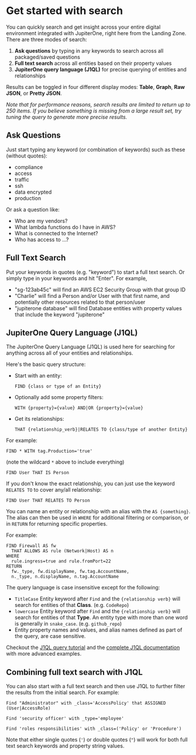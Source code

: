 # Get started with search

You can quickly search and get insight across your entire digital environment
integrated with JupiterOne, right here from the Landing Zone. There are three
modes of search:

1. **Ask questions** by typing in any keywords to search across all packaged/saved questions
2. **Full text search** across all entities based on their property values
3. **JupiterOne query language (J1QL)** for precise querying of entities and relationships

Results can be toggled in four different display modes: **Table**, **Graph**,
**Raw JSON**, or **Pretty JSON**.

_Note that for performance reasons, search results are limited to return up to
250 items. If you believe something is missing from a large result set, try
tuning the query to generate more precise results._

## Ask Questions

Just start typing any keyword (or combination of keywords) such as these
(without quotes):

- compliance
- access
- traffic
- ssh
- data encrypted
- production

Or ask a question like:

- Who are my vendors?
- What lambda functions do I have in AWS?
- What is connected to the Internet?
- Who has access to ...?

## Full Text Search

Put your keywords in quotes (e.g. "keyword") to start a full text search.
Or simply type in your keywords and hit "Enter".
For example,

- "sg-123ab45c" will find an AWS EC2 Security Group with that group ID
- "Charlie" will find a Person and/or User with that first name, and potentially
  other resources related to that person/user
- "jupiterone database" will find Database entities with property values that
  include the keyword "jupiterone"

## JupiterOne Query Language (J1QL)

The JupiterOne Query Language (J1QL) is used here for searching for anything
across all of your entities and relationships.

Here's the basic query structure:

- Start with an entity:

  `FIND {class or type of an Entity}`

- Optionally add some property filters:

  `WITH {property}={value} AND|OR {property}={value}`

- Get its relationships:

  `THAT {relationship_verb}|RELATES TO {class/type of another Entity}`

For example:

```j1ql
FIND * WITH tag.Production='true'
```

(note the wildcard `*` above to include everything)

```j1ql
FIND User THAT IS Person
```

If you don't know the exact relationship, you can just use the keyword
`RELATES TO` to cover any/all relationship:

```j1ql
FIND User THAT RELATES TO Person
```

You can name an entity or relationship with an alias with the `AS {something}`.
The alias can then be used in `WHERE` for additional filtering or comparison, or
in `RETURN` for returning specific properties.

For example:

```j1ql
FIND Firewall AS fw
  THAT ALLOWS AS rule (Network|Host) AS n
WHERE
  rule.ingress=true and rule.fromPort=22
RETURN
  fw._type, fw.displayName, fw.tag.AccountName,
  n._type, n.displayName, n.tag.AccountName
```

The query language is case insensitive except for the following:

- `TitleCase` Entity keyword after `Find` and the `{relationship verb}` will
  search for entities of that **Class**. (e.g. `CodeRepo`)
- `lowercase` Entity keyword after `Find` and the `{relationship verb}` will
  search for entities of that **Type**. An entity type with more than one word
  is generally in `snake_case`. (e.g. `github_repo`)
- Entity property names and values, and alias names defined as part of the query,
  are case sensitive.

Checkout the [J1QL query tutorial][1] and the [complete J1QL documentation][2]
with more advanced examples.

[1]: ./tutorial-j1ql.md
[2]: ../docs/jupiterone-query-language.md

## Combining full text search with J1QL

You can also start with a full text search and then use J1QL to further filter
the results from the initial search. For example:

```j1ql
Find "Administrator" with _class='AccessPolicy' that ASSIGNED (User|AccessRole)
```

```j1ql
Find 'security officer' with _type='employee'
```

```j1ql
Find 'roles responsibilities' with _class=('Policy' or 'Procedure')
```

Note that either single quotes (`'`) or double quotes (`"`) will work for both
full text search keywords and property string values.
